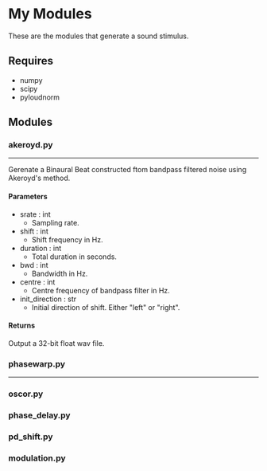 # My Modules

These are the modules that generate a sound stimulus.

## Requires

- numpy
- scipy
- pyloudnorm

## Modules

### akeroyd.py

----------

Gerenate a Binaural Beat constructed ftom bandpass filtered noise using Akeroyd's method.

#### Parameters

- srate : int
  - Sampling rate.
- shift : int
  - Shift frequency in Hz.
- duration : int
  - Total duration in seconds.
- bwd : int
  - Bandwidth in Hz.
- centre : int
  - Centre frequency of bandpass filter in Hz.
- init_direction : str
  - Initial direction of shift. Either "left" or "right".

#### Returns

Output a 32-bit float wav file.

### phasewarp.py

----------

### oscor.py

### phase_delay.py

### pd_shift.py

### modulation.py
